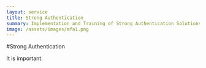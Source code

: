 ```yaml
---
layout: service
title: Strong Authentication
summary: Implementation and Training of Strong Authentication Solutions
image: /assets/images/mfa1.png
---
```


#Strong Authentication

It is important.
